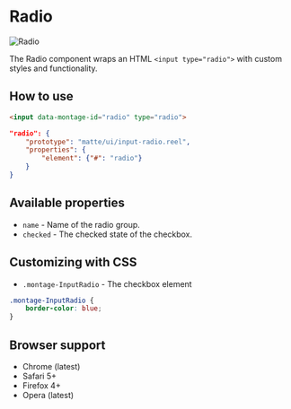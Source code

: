 # Radio

![Radio](https://raw.github.com/montagejs/montage-lab/master/skeleton/mobile/components/input-radio.reel/screenshot.png)

The Radio component wraps an HTML `<input type="radio">` with custom styles and functionality.

## How to use

```html
<input data-montage-id="radio" type="radio">
```

```json
"radio": {
    "prototype": "matte/ui/input-radio.reel",
    "properties": {
        "element": {"#": "radio"}
    }
}
```


## Available properties

* `name` - Name of the radio group.
* `checked` - The checked state of the checkbox.



## Customizing with CSS

* `.montage-InputRadio` - The checkbox element

```css
.montage-InputRadio {
    border-color: blue;
}
```



## Browser support

* Chrome (latest)
* Safari 5+
* Firefox 4+
* Opera (latest)
